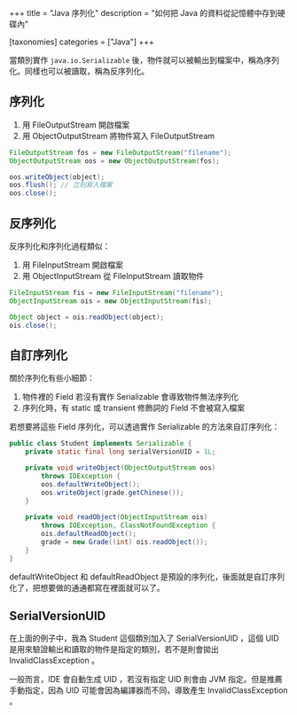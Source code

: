 +++
title = "Java 序列化"
description = "如何把 Java 的資料從記憶體中存到硬碟內"

[taxonomies]
categories = ["Java"]
+++

當類別實作 `java.io.Serializable` 後，物件就可以被輸出到檔案中，稱為序列化。同樣也可以被讀取，稱為反序列化。

## 序列化
1. 用 FileOutputStream 開啟檔案
2. 用 ObjectOutputStream 將物件寫入 FileOutputStream

``` Java
FileOutputStream fos = new FileOutputStream("filename");
ObjectOutputStream oos = new ObjectOutputStream(fos);

oos.writeObject(object);
oos.flush(); // 立刻寫入檔案
oos.close();
```

## 反序列化
反序列化和序列化過程類似：
1. 用 FileInputStream 開啟檔案
2. 用 ObjectInputStream 從 FileInputStream 讀取物件

``` Java
FileInputStream fis = new FileInputStream("filename");
ObjectInputStream ois = new ObjectInputStream(fis);

Object object = ois.readObject(object);
ois.close();
```

## 自訂序列化
關於序列化有些小細節：
1. 物件裡的 Field 若沒有實作 Serializable 會導致物件無法序列化
2. 序列化時，有 static 或 transient 修飾詞的 Field 不會被寫入檔案

若想要將這些 Field 序列化，可以透過實作 Serializable 的方法來自訂序列化：
``` Java
public class Student implements Serializable {
	private static final long serialVersionUID = 1L;

	private void writeObject(ObjectOutputStream oos) 
		throws IOException {
		oos.defaultWriteObject();
		oos.writeObject(grade.getChinese());
	}
	
	private void readObject(ObjectInputStream ois) 
		throws IOException, ClassNotFoundException {
		ois.defaultReadObject();
		grade = new Grade((int) ois.readObject());
	}
}
```

defaultWriteObject 和 defaultReadObject 是預設的序列化，後面就是自訂序列化了，把想要做的通通都寫在裡面就可以了。

## SerialVersionUID
在上面的例子中，我為 Student 這個類別加入了 SerialVersionUID ，這個 UID 是用來驗證輸出和讀取的物件是指定的類別，若不是則會拋出 InvalidClassException 。

一般而言，IDE 會自動生成 UID ，若沒有指定 UID 則會由 JVM 指定。但是推薦手動指定，因為 UID 可能會因為編譯器而不同，導致產生 InvalidClassException 。